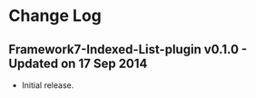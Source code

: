 # Change Log

## Framework7-Indexed-List-plugin v0.1.0 - Updated on 17 Sep 2014
  * Initial release. 
